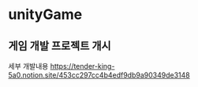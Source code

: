 # unityGame
## 게임 개발 프로젝트 개시
세부 개발내용 https://tender-king-5a0.notion.site/453cc297cc4b4edf9db9a90349de3148
